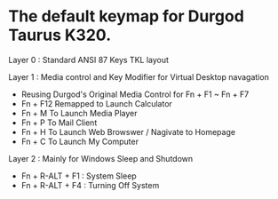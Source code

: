 # The default keymap for Durgod Taurus K320.

Layer 0 : Standard ANSI 87 Keys TKL layout

Layer 1 : Media control and Key Modifier for Virtual Desktop navagation
- Reusing Durgod's Original Media Control for Fn + F1 ~ Fn + F7
- Fn + F12 Remapped to Launch Calculator
- Fn + M   To Launch Media Player
- Fn + P   To Mail Client
- Fn + H   To Launch Web Browswer / Nagivate to Homepage
- Fn + C   To Launch My Computer

Layer 2 : Mainly for Windows Sleep and Shutdown
- Fn + R-ALT + F1 : System Sleep
- Fn + R-ALT + F4 : Turning Off System

